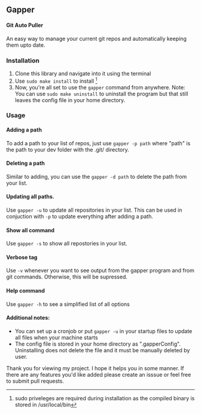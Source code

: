 ## Gapper
#### **G**it **A**uto **P**ull**er**

An easy way to manage your current git repos and automatically keeping them upto date.

### Installation 
1. Clone this library and navigate into it using the terminal
2. Use ` sudo make install ` to install [^1]
3. Now, you're all set to use the `gapper` command from anywhere.
Note: You can use `sudo make uninstall` to uninstall the program but that still leaves the config file in your home directory. 

### Usage

#### Adding a path
To add a path to your list of repos, just use `gapper -p path` where "path" is the path to your dev folder with the .git/ directory.

#### Deleting a path
Similar to adding, you can use the `gapper -d path` to delete the path from your list.

#### Updating all paths.
Use `gapper -u` to update all repositories in your list. This can be used in conjuction with `-p` to update everything after adding a path.

#### Show all command
Use `gapper -s` to show all repostories in your list. 

#### Verbose tag
Use `-v` whenever you want to see output from the gapper program and from git commands. Otherwise, this will be supressed.

#### Help command
Use `gapper -h` to see a simplified list of all options


[^1]: sudo priveleges are required during installation as the compiled binary is stored in /usr/local/bin 

#### Additional notes:
- You can set up a cronjob or put `gapper -u` in your startup files to update all files when your machine starts
- The config file is stored in your home directory as ".gapperConfig". Uninstalling does not delete the file and it must be manually deleted by user. 

Thank you for viewing my project. I hope it helps you in some manner. If there are any features you'd like added please create an isssue or feel free to submit pull requests. 
